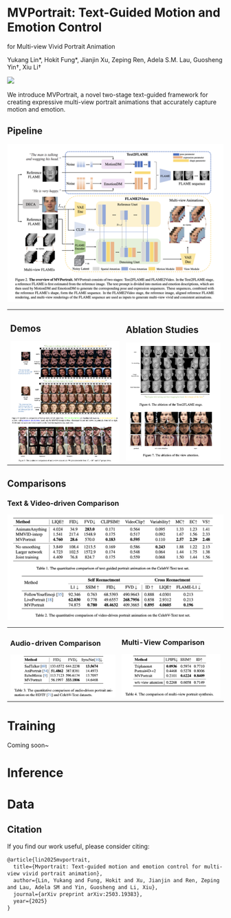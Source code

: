 # MVPortrait: Text-Guided Motion and Emotion Control 
for Multi-view Vivid Portrait Animation

Yukang Lin*, Hokit Fung*, Jianjin Xu, Zeping Ren, Adela S.M. Lau, Guosheng Yin†, Xiu Li†

<a href='https://arxiv.org/abs/2403.17694'><img src='https://img.shields.io/badge/Paper-Arxiv-red'></a>

We introduce MVPortrait, a novel two-stage text-guided framework for creating expressive multi-view portrait animations that accurately capture motion and emotion.

## Pipeline
![Pipeline Overview](figs/2.Pipeline.png)

<table>
<tr>
<td><h2>Demos</h2>
<img src="figs/3.Demos.png" alt="Demonstration Examples">
</td>
<td><h2>Ablation Studies</h2>
<img src="figs/7.Ablation.png" alt="Ablation Studies">
</td>
</tr>
</table>

## Comparisons

### Text & Video-driven Comparison
![Text & Video-driven Comparison](figs/4.Text_Video-driven%20Comparison.png)

<table>
<tr>
<td><h3>Audio-driven Comparison</h3>
<img src="figs/5.Audio-driven%20Comparison.png" alt="Audio-driven Comparison">
</td>
<td><h3>Multi-View Comparison</h3>
<img src="figs/6.MV%20Comparison.png" alt="Multi-View Comparison">
</td>
</tr>
</table>

# Training
Coming soon~
# Inference

# Data

## Citation
If you find our work useful, please consider citing:
```
@article{lin2025mvportrait,
  title={Mvportrait: Text-guided motion and emotion control for multi-view vivid portrait animation},
  author={Lin, Yukang and Fung, Hokit and Xu, Jianjin and Ren, Zeping and Lau, Adela SM and Yin, Guosheng and Li, Xiu},
  journal={arXiv preprint arXiv:2503.19383},
  year={2025}
}
```
